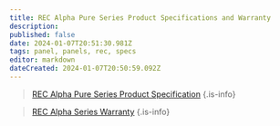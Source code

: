 ```yaml
---
title: REC Alpha Pure Series Product Specifications and Warranty
description: 
published: false
date: 2024-01-07T20:51:30.981Z
tags: panel, panels, rec, specs
editor: markdown
dateCreated: 2024-01-07T20:50:59.092Z
---
```


> [REC Alpha Pure Series Product Specification](/solar/manufacturer/cenvar’s_rec_alpha_pure_series_product_specifications.pdf)
{.is-info}


> [REC Alpha Series Warranty](/solar/manufacturer/rec_alpha_series_warranty.pdf)
{.is-info}

